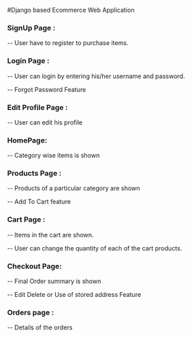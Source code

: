 #Django based Ecommerce Web Application

### SignUp Page :
<p>-- User have to register to purchase items.</p>


### Login Page :
<p>-- User can login by entering his/her username and password.</p>
<p>-- Forgot Password Feature </p>

### Edit Profile Page :
<p>-- User can edit his profile</p>


### HomePage:
<p>-- Category wise items is shown</p>

### Products Page :
<p>-- Products of a particular category are shown</p>
<p>-- Add To Cart feature</p>


### Cart Page :
<p>-- Items in the cart are shown.</p>
<p>-- User can change the quantity of each of the cart products.</p>

### Checkout Page:
<p>-- Final Order summary is shown</p>
<p>-- Edit Delete or Use of stored address Feature</p>

### Orders page :
<p>-- Details of the orders</p>
 

